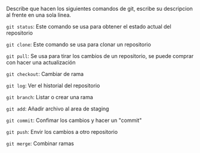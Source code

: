 Describe que hacen los siguientes comandos de git, escribe su descripcion al frente en una sola linea.

`git status`: Este comando se usa para obtener el estado actual del repositorio

`git clone`: Este comando se usa para clonar un repositorio

`git pull`: Se usa para tirar los cambios de un repositorio, se puede comprar con hacer una actualización

`git checkout`: Cambiar de rama

`git log`: Ver el historial del repositorio

`git branch`: Listar o crear una rama

`git add`: Añadir archivo al area de staging

`git commit`: Confimar los cambios y hacer un "commit"

`git push`: Envir los cambios a otro repositorio

`git merge`: Combinar ramas
